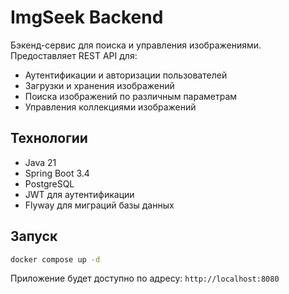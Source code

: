 # ImgSeek Backend

Бэкенд-сервис для поиска и управления изображениями. Предоставляет REST API для:
- Аутентификации и авторизации пользователей
- Загрузки и хранения изображений
- Поиска изображений по различным параметрам
- Управления коллекциями изображений

## Технологии
- Java 21
- Spring Boot 3.4
- PostgreSQL
- JWT для аутентификации
- Flyway для миграций базы данных

## Запуск
```bash
docker compose up -d
```

Приложение будет доступно по адресу: `http://localhost:8080` 